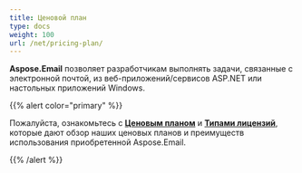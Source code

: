 ```yaml
---
title: Ценовой план
type: docs
weight: 100
url: /net/pricing-plan/
---
```


**Aspose.Email** позволяет разработчикам выполнять задачи, связанные с электронной почтой, из веб-приложений/сервисов ASP.NET или настольных приложений Windows.

{{% alert color="primary" %}} 

Пожалуйста, ознакомьтесь с [**Ценовым планом**](https://purchase.aspose.com/pricing/email/net) и [**Типами лицензий**](https://purchase.aspose.com/policies/license-types), которые дают обзор наших ценовых планов и преимуществ использования приобретенной Aspose.Email.

{{% /alert %}}